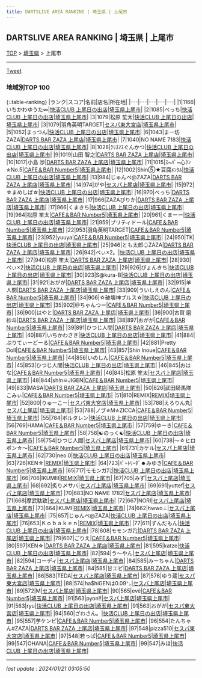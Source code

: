 ```yaml
---
title: DARTSLIVE AREA RANKING | 埼玉県 | 上尾市
---
```

## DARTSLIVE AREA RANKING | 埼玉県 | 上尾市

[TOP](/darts/rank/) > [埼玉県](/darts/rank/埼玉県/) > 上尾市

___

<a href="https://twitter.com/share?ref_src=twsrc%5Etfw" data-text="DARTSLIVE AREA RANKING | 埼玉県上尾市" class="twitter-share-button" data-via="DARTSLIVE" data-hashtags="DARTSLIVE" data-related="DARTSLIVE" data-show-count="false">Tweet</a>

### 地域別TOP 100

{:.table-ranking}
|ランク|スコア|名前|店名|所在地|
|---|---|---|---|---|
|1|1166|いちかわゆうた∞|<a href="https://search.dartslive.com/jp/shop/0dad7f54028bfe35f454cb89828a1cfe">快活CLUB 上尾日の出店</a>|<a href="/darts/rank/埼玉県/上尾市">埼玉県上尾市</a>|
|2|1085|べっち|<a href="https://search.dartslive.com/jp/shop/0dad7f54028bfe35f454cb89828a1cfe">快活CLUB 上尾日の出店</a>|<a href="/darts/rank/埼玉県/上尾市">埼玉県上尾市</a>|
|3|1079|松原 笙太|<a href="https://search.dartslive.com/jp/shop/0dad7f54028bfe35f454cb89828a1cfe">快活CLUB 上尾日の出店</a>|<a href="/darts/rank/埼玉県/上尾市">埼玉県上尾市</a>|
|3|1079|羽角英明TARGET|<a href="https://search.dartslive.com/jp/shop/ed262f0c6525d0c70d9b047a20a7ba1e">セスパ東大宮店</a>|<a href="/darts/rank/埼玉県/上尾市">埼玉県上尾市</a>|
|5|1052|まっつん|<a href="https://search.dartslive.com/jp/shop/0dad7f54028bfe35f454cb89828a1cfe">快活CLUB 上尾日の出店</a>|<a href="/darts/rank/埼玉県/上尾市">埼玉県上尾市</a>|
|6|1043|まー坊ZAZA|<a href="https://search.dartslive.com/jp/shop/736c6e2915581b6e0d9b047a20a7ba1e">DARTS BAR ZAZA 上尾店</a>|<a href="/darts/rank/埼玉県/上尾市">埼玉県上尾市</a>|
|7|1040|NO NAME 7183|<a href="https://search.dartslive.com/jp/shop/0dad7f54028bfe35f454cb89828a1cfe">快活CLUB 上尾日の出店</a>|<a href="/darts/rank/埼玉県/上尾市">埼玉県上尾市</a>|
|8|1028|ｸﾘｽﾏｽぐんかつ|<a href="https://search.dartslive.com/jp/shop/0dad7f54028bfe35f454cb89828a1cfe">快活CLUB 上尾日の出店</a>|<a href="/darts/rank/埼玉県/上尾市">埼玉県上尾市</a>|
|9|1019|山田 智之|<a href="https://search.dartslive.com/jp/shop/736c6e2915581b6e0d9b047a20a7ba1e">DARTS BAR ZAZA 上尾店</a>|<a href="/darts/rank/埼玉県/上尾市">埼玉県上尾市</a>|
|10|1017|小島 渉|<a href="https://search.dartslive.com/jp/shop/736c6e2915581b6e0d9b047a20a7ba1e">DARTS BAR ZAZA 上尾店</a>|<a href="/darts/rank/埼玉県/上尾市">埼玉県上尾市</a>|
|11|1015|ｽ~ﾊﾟ~心ｸﾝ✯No.5|<a href="https://search.dartslive.com/jp/shop/0376d5a0e88baa7fb21333aee1bd51e4">CAFE＆BAR Number5</a>|<a href="/darts/rank/埼玉県/上尾市">埼玉県上尾市</a>|
|12|1002|Shin⑤★豆腐ﾒﾝﾀﾙ|<a href="https://search.dartslive.com/jp/shop/0dad7f54028bfe35f454cb89828a1cfe">快活CLUB 上尾日の出店</a>|<a href="/darts/rank/埼玉県/上尾市">埼玉県上尾市</a>|
|13|984|じゅんぺ@ZAZA|<a href="https://search.dartslive.com/jp/shop/736c6e2915581b6e0d9b047a20a7ba1e">DARTS BAR ZAZA 上尾店</a>|<a href="/darts/rank/埼玉県/上尾市">埼玉県上尾市</a>|
|14|974|がや|<a href="https://search.dartslive.com/jp/shop/58d510b8d9cc704b0d9b047a20a7ba1e">セスパ上尾店</a>|<a href="/darts/rank/埼玉県/上尾市">埼玉県上尾市</a>|
|15|972|☆まめしば☆|<a href="https://search.dartslive.com/jp/shop/0dad7f54028bfe35f454cb89828a1cfe">快活CLUB 上尾日の出店</a>|<a href="/darts/rank/埼玉県/上尾市">埼玉県上尾市</a>|
|16|970|べっち|<a href="https://search.dartslive.com/jp/shop/736c6e2915581b6e0d9b047a20a7ba1e">DARTS BAR ZAZA 上尾店</a>|<a href="/darts/rank/埼玉県/上尾市">埼玉県上尾市</a>|
|17|966|ZAZAぴりか|<a href="https://search.dartslive.com/jp/shop/736c6e2915581b6e0d9b047a20a7ba1e">DARTS BAR ZAZA 上尾店</a>|<a href="/darts/rank/埼玉県/上尾市">埼玉県上尾市</a>|
|17|966|くまきち|<a href="https://search.dartslive.com/jp/shop/0dad7f54028bfe35f454cb89828a1cfe">快活CLUB 上尾日の出店</a>|<a href="/darts/rank/埼玉県/上尾市">埼玉県上尾市</a>|
|19|964|松原 笙太|<a href="https://search.dartslive.com/jp/shop/0376d5a0e88baa7fb21333aee1bd51e4">CAFE＆BAR Number5</a>|<a href="/darts/rank/埼玉県/上尾市">埼玉県上尾市</a>|
|20|961|くまーー|<a href="https://search.dartslive.com/jp/shop/0dad7f54028bfe35f454cb89828a1cfe">快活CLUB 上尾日の出店</a>|<a href="/darts/rank/埼玉県/上尾市">埼玉県上尾市</a>|
|21|959|プリティドール|<a href="https://search.dartslive.com/jp/shop/0376d5a0e88baa7fb21333aee1bd51e4">CAFE＆BAR Number5</a>|<a href="/darts/rank/埼玉県/上尾市">埼玉県上尾市</a>|
|22|953|羽角英明TARGET|<a href="https://search.dartslive.com/jp/shop/0376d5a0e88baa7fb21333aee1bd51e4">CAFE＆BAR Number5</a>|<a href="/darts/rank/埼玉県/上尾市">埼玉県上尾市</a>|
|23|952|yuuya|<a href="https://search.dartslive.com/jp/shop/0376d5a0e88baa7fb21333aee1bd51e4">CAFE＆BAR Number5</a>|<a href="/darts/rank/埼玉県/上尾市">埼玉県上尾市</a>|
|24|950|TK|<a href="https://search.dartslive.com/jp/shop/0dad7f54028bfe35f454cb89828a1cfe">快活CLUB 上尾日の出店</a>|<a href="/darts/rank/埼玉県/上尾市">埼玉県上尾市</a>|
|25|946|とも太郎♤ZAZA|<a href="https://search.dartslive.com/jp/shop/736c6e2915581b6e0d9b047a20a7ba1e">DARTS BAR ZAZA 上尾店</a>|<a href="/darts/rank/埼玉県/上尾市">埼玉県上尾市</a>|
|26|942|ぺぃ×2。|<a href="https://search.dartslive.com/jp/shop/0dad7f54028bfe35f454cb89828a1cfe">快活CLUB 上尾日の出店</a>|<a href="/darts/rank/埼玉県/上尾市">埼玉県上尾市</a>|
|27|940|松原 笙太|<a href="https://search.dartslive.com/jp/shop/736c6e2915581b6e0d9b047a20a7ba1e">DARTS BAR ZAZA 上尾店</a>|<a href="/darts/rank/埼玉県/上尾市">埼玉県上尾市</a>|
|28|930|ぺぃ×2|<a href="https://search.dartslive.com/jp/shop/0dad7f54028bfe35f454cb89828a1cfe">快活CLUB 上尾日の出店</a>|<a href="/darts/rank/埼玉県/上尾市">埼玉県上尾市</a>|
|29|926|ぴょんきち|<a href="https://search.dartslive.com/jp/shop/0dad7f54028bfe35f454cb89828a1cfe">快活CLUB 上尾日の出店</a>|<a href="/darts/rank/埼玉県/上尾市">埼玉県上尾市</a>|
|30|923|S@kura-B|<a href="https://search.dartslive.com/jp/shop/0dad7f54028bfe35f454cb89828a1cfe">快活CLUB 上尾日の出店</a>|<a href="/darts/rank/埼玉県/上尾市">埼玉県上尾市</a>|
|31|921|おがが|<a href="https://search.dartslive.com/jp/shop/736c6e2915581b6e0d9b047a20a7ba1e">DARTS BAR ZAZA 上尾店</a>|<a href="/darts/rank/埼玉県/上尾市">埼玉県上尾市</a>|
|32|915|羊人間|<a href="https://search.dartslive.com/jp/shop/736c6e2915581b6e0d9b047a20a7ba1e">DARTS BAR ZAZA 上尾店</a>|<a href="/darts/rank/埼玉県/上尾市">埼玉県上尾市</a>|
|33|909|ういしえのん|<a href="https://search.dartslive.com/jp/shop/0376d5a0e88baa7fb21333aee1bd51e4">CAFE＆BAR Number5</a>|<a href="/darts/rank/埼玉県/上尾市">埼玉県上尾市</a>|
|34|906|☆破壊神ブルス☆|<a href="https://search.dartslive.com/jp/shop/0dad7f54028bfe35f454cb89828a1cfe">快活CLUB 上尾日の出店</a>|<a href="/darts/rank/埼玉県/上尾市">埼玉県上尾市</a>|
|35|902|@ちゃんつー|<a href="https://search.dartslive.com/jp/shop/0376d5a0e88baa7fb21333aee1bd51e4">CAFE＆BAR Number5</a>|<a href="/darts/rank/埼玉県/上尾市">埼玉県上尾市</a>|
|36|900|はやと|<a href="https://search.dartslive.com/jp/shop/736c6e2915581b6e0d9b047a20a7ba1e">DARTS BAR ZAZA 上尾店</a>|<a href="/darts/rank/埼玉県/上尾市">埼玉県上尾市</a>|
|36|900|古賀 磨紗斗|<a href="https://search.dartslive.com/jp/shop/736c6e2915581b6e0d9b047a20a7ba1e">DARTS BAR ZAZA 上尾店</a>|<a href="/darts/rank/埼玉県/上尾市">埼玉県上尾市</a>|
|38|897|おがが|<a href="https://search.dartslive.com/jp/shop/0376d5a0e88baa7fb21333aee1bd51e4">CAFE＆BAR Number5</a>|<a href="/darts/rank/埼玉県/上尾市">埼玉県上尾市</a>|
|39|891|ひつじ人間|<a href="https://search.dartslive.com/jp/shop/736c6e2915581b6e0d9b047a20a7ba1e">DARTS BAR ZAZA 上尾店</a>|<a href="/darts/rank/埼玉県/上尾市">埼玉県上尾市</a>|
|40|887|いちかわさき|<a href="https://search.dartslive.com/jp/shop/0dad7f54028bfe35f454cb89828a1cfe">快活CLUB 上尾日の出店</a>|<a href="/darts/rank/埼玉県/上尾市">埼玉県上尾市</a>|
|41|884|ぷりてぃーどーる|<a href="https://search.dartslive.com/jp/shop/0376d5a0e88baa7fb21333aee1bd51e4">CAFE＆BAR Number5</a>|<a href="/darts/rank/埼玉県/上尾市">埼玉県上尾市</a>|
|42|881|Pretty Doll|<a href="https://search.dartslive.com/jp/shop/0376d5a0e88baa7fb21333aee1bd51e4">CAFE＆BAR Number5</a>|<a href="/darts/rank/埼玉県/上尾市">埼玉県上尾市</a>|
|43|857|Shin Inoue|<a href="https://search.dartslive.com/jp/shop/0376d5a0e88baa7fb21333aee1bd51e4">CAFE＆BAR Number5</a>|<a href="/darts/rank/埼玉県/上尾市">埼玉県上尾市</a>|
|44|856|いのしん|<a href="https://search.dartslive.com/jp/shop/0376d5a0e88baa7fb21333aee1bd51e4">CAFE＆BAR Number5</a>|<a href="/darts/rank/埼玉県/上尾市">埼玉県上尾市</a>|
|45|853|ひつじ人間|<a href="https://search.dartslive.com/jp/shop/0dad7f54028bfe35f454cb89828a1cfe">快活CLUB 上尾日の出店</a>|<a href="/darts/rank/埼玉県/上尾市">埼玉県上尾市</a>|
|46|845|おはな|<a href="https://search.dartslive.com/jp/shop/0376d5a0e88baa7fb21333aee1bd51e4">CAFE＆BAR Number5</a>|<a href="/darts/rank/埼玉県/上尾市">埼玉県上尾市</a>|
|46|845|松原 笙太|<a href="https://search.dartslive.com/jp/shop/58d510b8d9cc704b0d9b047a20a7ba1e">セスパ上尾店</a>|<a href="/darts/rank/埼玉県/上尾市">埼玉県上尾市</a>|
|48|844|sh!n☠JIGEN|<a href="https://search.dartslive.com/jp/shop/0376d5a0e88baa7fb21333aee1bd51e4">CAFE＆BAR Number5</a>|<a href="/darts/rank/埼玉県/上尾市">埼玉県上尾市</a>|
|49|833|MASA|<a href="https://search.dartslive.com/jp/shop/736c6e2915581b6e0d9b047a20a7ba1e">DARTS BAR ZAZA 上尾店</a>|<a href="/darts/rank/埼玉県/上尾市">埼玉県上尾市</a>|
|50|826|武田騎馬隊こみぃ|<a href="https://search.dartslive.com/jp/shop/0376d5a0e88baa7fb21333aee1bd51e4">CAFE＆BAR Number5</a>|<a href="/darts/rank/埼玉県/上尾市">埼玉県上尾市</a>|
|51|810|REMIX|<a href="https://search.dartslive.com/jp/shop/f6cabe42593391200d9b047a20a7ba1e">REMIX</a>|<a href="/darts/rank/埼玉県/上尾市">埼玉県上尾市</a>|
|52|800|りゅーこー|<a href="https://search.dartslive.com/jp/shop/ed262f0c6525d0c70d9b047a20a7ba1e">セスパ東大宮店</a>|<a href="/darts/rank/埼玉県/上尾市">埼玉県上尾市</a>|
|53|788|えろりん丸|<a href="https://search.dartslive.com/jp/shop/58d510b8d9cc704b0d9b047a20a7ba1e">セスパ上尾店</a>|<a href="/darts/rank/埼玉県/上尾市">埼玉県上尾市</a>|
|53|788|ノブ✯M✯ZICCA|<a href="https://search.dartslive.com/jp/shop/0376d5a0e88baa7fb21333aee1bd51e4">CAFE＆BAR Number5</a>|<a href="/darts/rank/埼玉県/上尾市">埼玉県上尾市</a>|
|55|784|ボルタレン|<a href="https://search.dartslive.com/jp/shop/0dad7f54028bfe35f454cb89828a1cfe">快活CLUB 上尾日の出店</a>|<a href="/darts/rank/埼玉県/上尾市">埼玉県上尾市</a>|
|56|769|HAMA|<a href="https://search.dartslive.com/jp/shop/0376d5a0e88baa7fb21333aee1bd51e4">CAFE＆BAR Number5</a>|<a href="/darts/rank/埼玉県/上尾市">埼玉県上尾市</a>|
|57|759|ゆーき|<a href="https://search.dartslive.com/jp/shop/0376d5a0e88baa7fb21333aee1bd51e4">CAFE＆BAR Number5</a>|<a href="/darts/rank/埼玉県/上尾市">埼玉県上尾市</a>|
|58|758|☯️のっく☯️|<a href="https://search.dartslive.com/jp/shop/0dad7f54028bfe35f454cb89828a1cfe">快活CLUB 上尾日の出店</a>|<a href="/darts/rank/埼玉県/上尾市">埼玉県上尾市</a>|
|59|754|ひつじ人間|<a href="https://search.dartslive.com/jp/shop/58d510b8d9cc704b0d9b047a20a7ba1e">セスパ上尾店</a>|<a href="/darts/rank/埼玉県/上尾市">埼玉県上尾市</a>|
|60|738|〜☆ヒロポン☆〜|<a href="https://search.dartslive.com/jp/shop/0376d5a0e88baa7fb21333aee1bd51e4">CAFE＆BAR Number5</a>|<a href="/darts/rank/埼玉県/上尾市">埼玉県上尾市</a>|
|61|731|カケル|<a href="https://search.dartslive.com/jp/shop/58d510b8d9cc704b0d9b047a20a7ba1e">セスパ上尾店</a>|<a href="/darts/rank/埼玉県/上尾市">埼玉県上尾市</a>|
|62|730|neo.0|<a href="https://search.dartslive.com/jp/shop/0dad7f54028bfe35f454cb89828a1cfe">快活CLUB 上尾日の出店</a>|<a href="/darts/rank/埼玉県/上尾市">埼玉県上尾市</a>|
|63|726|KEN☆|<a href="https://search.dartslive.com/jp/shop/f6cabe42593391200d9b047a20a7ba1e">REMIX</a>|<a href="/darts/rank/埼玉県/上尾市">埼玉県上尾市</a>|
|64|723|ﾊﾟｰﾄﾘｰﾀﾞ☻みゆき|<a href="https://search.dartslive.com/jp/shop/0376d5a0e88baa7fb21333aee1bd51e4">CAFE＆BAR Number5</a>|<a href="/darts/rank/埼玉県/上尾市">埼玉県上尾市</a>|
|65|717|モモンガ㌠|<a href="https://search.dartslive.com/jp/shop/0dad7f54028bfe35f454cb89828a1cfe">快活CLUB 上尾日の出店</a>|<a href="/darts/rank/埼玉県/上尾市">埼玉県上尾市</a>|
|66|706|IKUMⅢ|<a href="https://search.dartslive.com/jp/shop/f6cabe42593391200d9b047a20a7ba1e">REMIX</a>|<a href="/darts/rank/埼玉県/上尾市">埼玉県上尾市</a>|
|67|705|みず|<a href="https://search.dartslive.com/jp/shop/58d510b8d9cc704b0d9b047a20a7ba1e">セスパ上尾店</a>|<a href="/darts/rank/埼玉県/上尾市">埼玉県上尾市</a>|
|68|692|炙り〆サバ|<a href="https://search.dartslive.com/jp/shop/58d510b8d9cc704b0d9b047a20a7ba1e">セスパ上尾店</a>|<a href="/darts/rank/埼玉県/上尾市">埼玉県上尾市</a>|
|69|691|yuttef|<a href="https://search.dartslive.com/jp/shop/58d510b8d9cc704b0d9b047a20a7ba1e">セスパ上尾店</a>|<a href="/darts/rank/埼玉県/上尾市">埼玉県上尾市</a>|
|70|683|NO NAME 1782|<a href="https://search.dartslive.com/jp/shop/58d510b8d9cc704b0d9b047a20a7ba1e">セスパ上尾店</a>|<a href="/darts/rank/埼玉県/上尾市">埼玉県上尾市</a>|
|71|668|摩武駄致|<a href="https://search.dartslive.com/jp/shop/58d510b8d9cc704b0d9b047a20a7ba1e">セスパ上尾店</a>|<a href="/darts/rank/埼玉県/上尾市">埼玉県上尾市</a>|
|72|667|NORI|<a href="https://search.dartslive.com/jp/shop/58d510b8d9cc704b0d9b047a20a7ba1e">セスパ上尾店</a>|<a href="/darts/rank/埼玉県/上尾市">埼玉県上尾市</a>|
|73|664|IKUMI|<a href="https://search.dartslive.com/jp/shop/f6cabe42593391200d9b047a20a7ba1e">REMIX</a>|<a href="/darts/rank/埼玉県/上尾市">埼玉県上尾市</a>|
|74|662|hwwo⊥|<a href="https://search.dartslive.com/jp/shop/58d510b8d9cc704b0d9b047a20a7ba1e">セスパ上尾店</a>|<a href="/darts/rank/埼玉県/上尾市">埼玉県上尾市</a>|
|75|657|じゅんぺ@ZAZA|<a href="https://search.dartslive.com/jp/shop/0dad7f54028bfe35f454cb89828a1cfe">快活CLUB 上尾日の出店</a>|<a href="/darts/rank/埼玉県/上尾市">埼玉県上尾市</a>|
|76|653|Ｋｏｂａｋｅｎ|<a href="https://search.dartslive.com/jp/shop/f6cabe42593391200d9b047a20a7ba1e">REMIX</a>|<a href="/darts/rank/埼玉県/上尾市">埼玉県上尾市</a>|
|77|611|ずんだもん|<a href="https://search.dartslive.com/jp/shop/0dad7f54028bfe35f454cb89828a1cfe">快活CLUB 上尾日の出店</a>|<a href="/darts/rank/埼玉県/上尾市">埼玉県上尾市</a>|
|78|608|モモンガ㌠|<a href="https://search.dartslive.com/jp/shop/736c6e2915581b6e0d9b047a20a7ba1e">DARTS BAR ZAZA 上尾店</a>|<a href="/darts/rank/埼玉県/上尾市">埼玉県上尾市</a>|
|79|607|ごりえ|<a href="https://search.dartslive.com/jp/shop/0376d5a0e88baa7fb21333aee1bd51e4">CAFE＆BAR Number5</a>|<a href="/darts/rank/埼玉県/上尾市">埼玉県上尾市</a>|
|80|597|KEN☆|<a href="https://search.dartslive.com/jp/shop/736c6e2915581b6e0d9b047a20a7ba1e">DARTS BAR ZAZA 上尾店</a>|<a href="/darts/rank/埼玉県/上尾市">埼玉県上尾市</a>|
|81|595|katze|<a href="https://search.dartslive.com/jp/shop/0dad7f54028bfe35f454cb89828a1cfe">快活CLUB 上尾日の出店</a>|<a href="/darts/rank/埼玉県/上尾市">埼玉県上尾市</a>|
|82|594|う～やん|<a href="https://search.dartslive.com/jp/shop/58d510b8d9cc704b0d9b047a20a7ba1e">セスパ上尾店</a>|<a href="/darts/rank/埼玉県/上尾市">埼玉県上尾市</a>|
|82|594|コーディ|<a href="https://search.dartslive.com/jp/shop/58d510b8d9cc704b0d9b047a20a7ba1e">セスパ上尾店</a>|<a href="/darts/rank/埼玉県/上尾市">埼玉県上尾市</a>|
|84|585|みーちゃん|<a href="https://search.dartslive.com/jp/shop/736c6e2915581b6e0d9b047a20a7ba1e">DARTS BAR ZAZA 上尾店</a>|<a href="/darts/rank/埼玉県/上尾市">埼玉県上尾市</a>|
|84|585|甘エビ|<a href="https://search.dartslive.com/jp/shop/736c6e2915581b6e0d9b047a20a7ba1e">DARTS BAR ZAZA 上尾店</a>|<a href="/darts/rank/埼玉県/上尾市">埼玉県上尾市</a>|
|86|583|TEDA|<a href="https://search.dartslive.com/jp/shop/58d510b8d9cc704b0d9b047a20a7ba1e">セスパ上尾店</a>|<a href="/darts/rank/埼玉県/上尾市">埼玉県上尾市</a>|
|87|576|ゆう蔵|<a href="https://search.dartslive.com/jp/shop/ed262f0c6525d0c70d9b047a20a7ba1e">セスパ東大宮店</a>|<a href="/darts/rank/埼玉県/上尾市">埼玉県上尾市</a>|
|88|574|ha$hiGENは0.09㌧|<a href="https://search.dartslive.com/jp/shop/58d510b8d9cc704b0d9b047a20a7ba1e">セスパ上尾店</a>|<a href="/darts/rank/埼玉県/上尾市">埼玉県上尾市</a>|
|89|572|M|<a href="https://search.dartslive.com/jp/shop/58d510b8d9cc704b0d9b047a20a7ba1e">セスパ上尾店</a>|<a href="/darts/rank/埼玉県/上尾市">埼玉県上尾市</a>|
|90|565|evé|<a href="https://search.dartslive.com/jp/shop/0376d5a0e88baa7fb21333aee1bd51e4">CAFE＆BAR Number5</a>|<a href="/darts/rank/埼玉県/上尾市">埼玉県上尾市</a>|
|91|563|pyon!!|<a href="https://search.dartslive.com/jp/shop/58d510b8d9cc704b0d9b047a20a7ba1e">セスパ上尾店</a>|<a href="/darts/rank/埼玉県/上尾市">埼玉県上尾市</a>|
|91|563|ryu|<a href="https://search.dartslive.com/jp/shop/0dad7f54028bfe35f454cb89828a1cfe">快活CLUB 上尾日の出店</a>|<a href="/darts/rank/埼玉県/上尾市">埼玉県上尾市</a>|
|91|563|おがが|<a href="https://search.dartslive.com/jp/shop/ed262f0c6525d0c70d9b047a20a7ba1e">セスパ東大宮店</a>|<a href="/darts/rank/埼玉県/上尾市">埼玉県上尾市</a>|
|94|560|ざわさん。|<a href="https://search.dartslive.com/jp/shop/0dad7f54028bfe35f454cb89828a1cfe">快活CLUB 上尾日の出店</a>|<a href="/darts/rank/埼玉県/上尾市">埼玉県上尾市</a>|
|95|557|芋ケンピ|<a href="https://search.dartslive.com/jp/shop/0376d5a0e88baa7fb21333aee1bd51e4">CAFE＆BAR Number5</a>|<a href="/darts/rank/埼玉県/上尾市">埼玉県上尾市</a>|
|96|554|たんちゃん#ZAZA|<a href="https://search.dartslive.com/jp/shop/736c6e2915581b6e0d9b047a20a7ba1e">DARTS BAR ZAZA 上尾店</a>|<a href="/darts/rank/埼玉県/上尾市">埼玉県上尾市</a>|
|97|548|pizza510|<a href="https://search.dartslive.com/jp/shop/ed262f0c6525d0c70d9b047a20a7ba1e">セスパ東大宮店</a>|<a href="/darts/rank/埼玉県/上尾市">埼玉県上尾市</a>|
|97|548|若っぱ|<a href="https://search.dartslive.com/jp/shop/0376d5a0e88baa7fb21333aee1bd51e4">CAFE＆BAR Number5</a>|<a href="/darts/rank/埼玉県/上尾市">埼玉県上尾市</a>|
|99|547|OHANA|<a href="https://search.dartslive.com/jp/shop/0376d5a0e88baa7fb21333aee1bd51e4">CAFE＆BAR Number5</a>|<a href="/darts/rank/埼玉県/上尾市">埼玉県上尾市</a>|
|99|547|みほ|<a href="https://search.dartslive.com/jp/shop/0dad7f54028bfe35f454cb89828a1cfe">快活CLUB 上尾日の出店</a>|<a href="/darts/rank/埼玉県/上尾市">埼玉県上尾市</a>|



___

_last update : 2024/01/21 03:05:50_


<script src="https://cdnjs.cloudflare.com/ajax/libs/jquery/3.6.1/jquery.min.js" integrity="sha512-aVKKRRi/Q/YV+4mjoKBsE4x3H+BkegoM/em46NNlCqNTmUYADjBbeNefNxYV7giUp0VxICtqdrbqU7iVaeZNXA==" crossorigin="anonymous" referrerpolicy="no-referrer"></script>
<script src="https://cdnjs.cloudflare.com/ajax/libs/jquery.tablesorter/2.31.3/js/jquery.tablesorter.min.js" integrity="sha512-qzgd5cYSZcosqpzpn7zF2ZId8f/8CHmFKZ8j7mU4OUXTNRd5g+ZHBPsgKEwoqxCtdQvExE5LprwwPAgoicguNg==" crossorigin="anonymous" referrerpolicy="no-referrer"></script>
<link rel="stylesheet" href="https://cdnjs.cloudflare.com/ajax/libs/jquery.tablesorter/2.31.3/css/theme.default.min.css" integrity="sha512-wghhOJkjQX0Lh3NSWvNKeZ0ZpNn+SPVXX1Qyc9OCaogADktxrBiBdKGDoqVUOyhStvMBmJQ8ZdMHiR3wuEq8+w==" crossorigin="anonymous" referrerpolicy="no-referrer" />
<script>
$(function() {
    $(".table-ranking").tablesorter({sortList:[[0, 0]]});
});
</script>

<script async src="https://platform.twitter.com/widgets.js" charset="utf-8"></script>